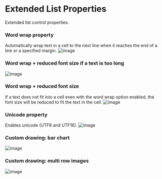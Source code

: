 # Extended List Properties
Extended list control properties.

### Word wrap property
Automatically wrap text in a cell to the next line when it reaches the end of a line or a specified margin.
![image](https://github.com/user-attachments/assets/d3f06911-7a47-4a6b-a9b1-29e2621bfd51)
### Word wrap + reduced font size if a text is too long
![image](https://github.com/user-attachments/assets/0f7d744e-7f37-4b92-9f0c-91341c0afa0e)

### Word wrap + reduced font size
If a text does not fit into a cell even with the word wrap option enabled, the font size will be reduced to fit the text in the cell.
![image](https://github.com/user-attachments/assets/0f7d744e-7f37-4b92-9f0c-91341c0afa0e)

### Unicode property
Enables unicode (UTF8 and UTF16).
![image](https://github.com/user-attachments/assets/e40f8555-30d7-4cad-a21c-b1bea74f1819)

### Custom drawing: bar chart
![image](https://github.com/user-attachments/assets/c9b65a42-b2bc-430f-9bc9-5bcea196f9b4)

### Custom drawing: multi row images
![image](https://github.com/user-attachments/assets/9273b95c-a4ea-4e6b-9225-4ca9de033a91)

